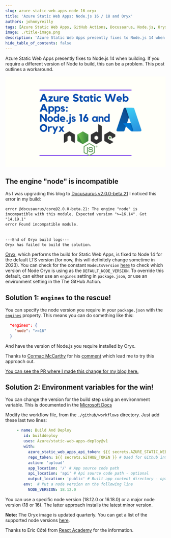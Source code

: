 ```yaml
---
slug: azure-static-web-apps-node-16-oryx
title: 'Azure Static Web Apps: Node.js 16 / 18 and Oryx'
authors: johnnyreilly
tags: [Azure Static Web Apps, GitHub Actions, Docusaurus, Node.js, Oryx]
image: ./title-image.png
description: 'Azure Static Web Apps presently fixes to Node.js 14 when building. If you require a different version of Node to build, here is how.'
hide_table_of_contents: false
---
```


Azure Static Web Apps presently fixes to Node.js 14 when building. If you require a different version of Node to build, this can be a problem. This post outlines a workaround.

![title image reading "Azure Static Web Apps: Node.js 16 and Oryx" with Azure and Node.js logos](title-image.png)

<!--truncate-->

## The engine "node" is incompatible

As I was upgrading this blog to [Docusaurus v2.0.0-beta.21](https://github.com/facebook/docusaurus/releases/tag/v2.0.0-beta.21) I noticed this error in my build:

```shell
error @docusaurus/core@2.0.0-beta.21: The engine "node" is incompatible with this module. Expected version ">=16.14". Got "14.19.1"
error Found incompatible module.


---End of Oryx build logs---
Oryx has failed to build the solution.
```

[Oryx](https://github.com/microsoft/Oryx), which performs the build for Static Web Apps, is fixed to Node 14 for the default LTS version (for now, this will definitely change sometime in 2023). You can check for the constant `NodeLtsVersion` [here](https://github.com/microsoft/Oryx/blob/main/src/BuildScriptGenerator/Node/NodeConstants.cs) to check which version of Node Oryx is using as the `DEFAULT_NODE_VERSION`. To override this default, can either use an `engines` setting in `package.json`, or use an environment setting in the The GitHub Action.

## Solution 1: `engines` to the rescue!

You can specify the node version you require in your `package.json` with the [`engines`](https://docs.npmjs.com/cli/v7/configuring-npm/package-json#engines) property. This means you can do something like this:

```json
  "engines": {
    "node": ">=16"
  }
```

And have the version of Node.js you require installed by Oryx.

Thanks to [Cormac McCarthy](https://github.com/cormacpayne) for his [comment](https://github.com/Azure/static-web-apps/issues/694#issuecomment-1137492562) which lead me to try this approach out.

[You can see the PR where I made this change for my blog here.](https://github.com/johnnyreilly/blog.johnnyreilly.com/pull/228)

## Solution 2: Environment variables for the win!

You can change the version for the build step using an environnment variable. This is documented in the [Microsoft Docs](https://learn.microsoft.com/en-us/azure/developer/javascript/how-to/with-web-app/static-web-app-with-swa-cli/create-static-web-app)

Modify the workflow file, from the `./github/workflows` directory. Just add these last two lines:

```yaml
     - name: Build And Deploy
        id: builddeploy
        uses: Azure/static-web-apps-deploy@v1
        with:
          azure_static_web_apps_api_token: ${{ secrets.AZURE_STATIC_WEB_APPS_API_TOKEN_SAMPLE }}
          repo_token: ${{ secrets.GITHUB_TOKEN }} # Used for Github integrations (i.e. PR comments)
          action: 'upload'
          app_location: '/' # App source code path
          api_location: 'api' # Api source code path - optional
          output_location: 'public' # Built app content directory - optional
        env:  # Put a node version on the following line
          NODE_VERSION: 18.12.0
```

You can use a specific node version (18.12.0 or 16.18.0) or a major node version (18 or 16). The latter approach installs the latest minor version.

**Note:** The Oryx image is updated quarterly. You can get a list of the supported node versions [here](https://github.com/microsoft/Oryx/blob/main/doc/supportedPlatformVersions.md).

Thanks to Eric Côté from [React Academy](https://reactAcademy.live) for the information.
